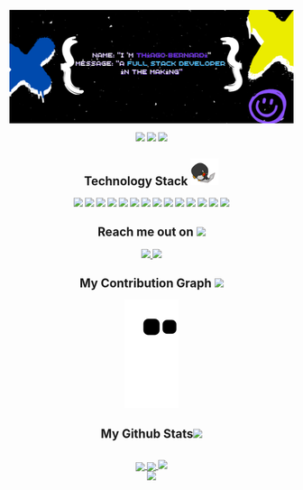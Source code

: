 <p align="center">
    <img align="center" src="./images/github_banner.png" />
</p>

<p align="center">

 <img align="center" src="https://badges.pufler.dev/visits/copocaneta/copocaneta"/>
 <!-- <img src="https://badges.pufler.dev/years/ritik307"/> -->
 <img align="center" src="https://badges.pufler.dev/repos/copocaneta"/>
 <img align="center" src="https://badges.pufler.dev/commits/monthly/copocaneta" />

</p>

<h2 align="center">Technology Stack <img src="https://github.com/copocaneta/copocaneta/blob/main/images/laptop.gif" width="50"></h2>

<p align="center">
 <img src="https://img.shields.io/badge/C-00599C?style=flat-square&logo=c&logoColor=white"/>
<img src="https://img.shields.io/badge/-HTML5-E34F26?style=flat-square&logo=html5&logoColor=white"/>
<img src="https://img.shields.io/badge/-CSS3-1572B6?style=flat-square&logo=css3"/>
<img src="https://img.shields.io/badge/-JavaScript-black?style=flat-square&logo=javascript"/>
<img src="https://img.shields.io/badge/-Bootstrap-563D7C?style=flat-square&logo=bootstrap"/>
<img src="https://img.shields.io/badge/-Heroku-430098?style=flat-square&logo=heroku"/>
<img src="https://img.shields.io/badge/-Solidity-black?style=flat-square&logo=solidity"/>
<img src="https://img.shields.io/badge/-Nodejs-black?style=flat-square&logo=Node.js"/>
<img src="https://img.shields.io/badge/-React-black?style=flat-square&logo=react"/>
<img src="https://img.shields.io/badge/-Gatsby-black?style=flat-square&logo=gatsby"/>
<img src="https://img.shields.io/badge/-MongoDB-black?style=flat-square&logo=mongodb"/>
<img src="https://img.shields.io/badge/-MySQL-black?style=flat-square&logo=mysql"/>
<img src="https://img.shields.io/badge/-Git-black?style=flat-square&logo=git"/>
<img src="https://img.shields.io/badge/-GitHub-black?style=flat-square&logo=github"/>
</p>

<h2 align="center">Reach me out on <img src="https://media0.giphy.com/media/jqNPzdTTxQfOgOqpO4/source.gif" width="50"></h2>

<p align="center">
<a href="mailto: copocaneta@gmail.com">
 <img src="https://img.shields.io/badge/-copocaneta-c14438?style=flat-square&logo=Gmail&logoColor=white&link=mailto:copocaneta@gmail.com"/>
</a>
<a href="https://www.linkedin.com/in/thiago-bernardi/" target="_blank">
 <img src="https://img.shields.io/badge/-thiago&#8211bernardi-blue?style=flat-square&logo=Linkedin&logoColor=white&link=https://www.linkedin.com/in/thiago-bernardi/"/>
</a>
</p>

<h2 align="center">
  My Contribution Graph <img src="https://media.giphy.com/media/xUA7aZeLE2e0P7Znz2/giphy.gif" width="50">
</h2>
<p align="center">
  <img src="https://github.com/copocaneta/copocaneta/raw/output/github-contribution-grid-snake.svg" alt="snake"></center>
</p>

<h2 align="center">
  My Github Stats<img src="https://media.giphy.com/media/VgCDAzcKvsR6OM0uWg/giphy.gif" width="50">
</h2>

<br>

<div align="center">
  <a href="https://github.com/copocaneta">
    <img align="center" width="456" src="https://github-readme-stats.vercel.app/api?username=copocaneta&count_private=true&show_icons=true&theme=vision-friendly-dark" />
    <img align="center" width="331" src="https://github-readme-stats.vercel.app/api/top-langs/?username=copocaneta&layout=compact&langs_count=8&theme=vision-friendly-dark" />
    <img src="http://github-readme-streak-stats.herokuapp.com?user=copocaneta&theme=dark&date_format=M%20j%5B%2C%20Y%5D" />
    <br>
    <img src="https://github-profile-trophy.vercel.app/?username=copocaneta&theme=onedark&title=Commits,Repositories,Issues&column=3" />
  </a>
</div>

<!--
**copocaneta/copocaneta** is a ✨ _special_ ✨ repository because its `README.md` (this file) appears on your GitHub profile.

Here are some ideas to get you started:

- 🔭 I’m currently working on ...
- 🌱 I’m currently learning ...
- 👯 I’m looking to collaborate on ...
- 🤔 I’m looking for help with ...
- 💬 Ask me about ...
- 📫 How to reach me: ...
- 😄 Pronouns: ...
- ⚡ Fun fact: ...
-->
